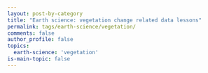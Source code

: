 ```yaml
---
layout: post-by-category
title: "Earth science: vegetation change related data lessons"
permalink: tags/earth-science/vegetation/
comments: false
author_profile: false
topics:
  earth-science: 'vegetation'
is-main-topic: false
---
```

